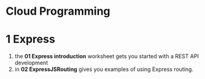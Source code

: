 # Cloud Programming

# 1 Express

1. the **01 Express introduction** worksheet gets you started with a REST API development
2. in **02 ExpressJSRouting** gives you examples of using Express routing.
